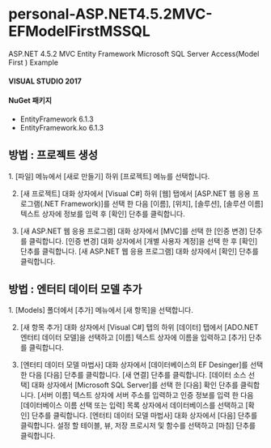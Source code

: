 # personal-ASP.NET4.5.2MVC-EFModelFirstMSSQL
ASP.NET 4.5.2 MVC Entity Framework Microsoft SQL Server Access(Model First ) Example

#### VISUAL STUDIO 2017

#### NuGet 패키지
+ EntityFramework 6.1.3
+ EntityFramework.ko 6.1.3

## 방법 : 프로젝트 생성

1. [파일] 메뉴에서 [새로 만들기] 하위 [프로젝트] 메뉴를 선택합니다.

2. [새 프로젝트] 대화 상자에서 [Visual C#] 하위 [웹] 탭에서 [ASP.NET 웹 응용 프로그램(.NET Framework)]를 선택 한 다음 [이름], [위치], [솔루션], [솔루션 이름] 텍스트 상자에 정보를 입력 후 [확인] 단추를 클릭합니다.

3. [새 ASP.NET 웹 응용 프로그램] 대화 상자에서 [MVC]를 선택 한 [인증 변경] 단추를 클릭합니다. [인증 변경] 대화 상자에서 [개별 사용자 계정]을 선택 한 후 [확인] 단추를 클릭합니다. [새 ASP.NET 웹 응용 프로그램] 대화 상자에서 [확인] 단추를 클릭합니다.

## 방법 : 엔터티 데이터 모델 추가

1. [Models] 폴더에서 [추가] 메뉴에서 [새 항목]을 선택합니다.

2. [새 항목 추가] 대화 상자에서 [Visual C#] 탭의 하위 [데이터] 탭에서 [ADO.NET 엔터티 데이터 모델]을 선택하고 [이름] 텍스트 상자에 이름을 입력하고 [추가] 단추를 클릭합니다.

3. [엔터티 데이터 모델 마법사] 대화 상자에서 [데이터베이스의 EF Desinger]를 선택 한 다음 [다음] 단추를 클릭합니다. [새 연결] 단추를 클릭합니다. [데이터 소스 선택] 대화 상자에서 [Microsoft SQL Server]를 선택 한 [다음] 확인 단추를 클릭합니다. [서버 이름] 텍스트 상자에 서버 주소를 입력하고 인증 정보를 입력 한 다음 [데이터베이스 이름 선택 또는 입력] 목록 상자에서 데이터베이스를 선택하고 [확인] 단추를 클릭합니다. [엔터티 데이터 모델 마법사] 대화 상자에서 [다음] 단추를 클릭합니다. 설정 할 테이블, 뷰, 저장 프로시저 및 함수를 선택하고 [마침] 단추를 클릭합니다.
